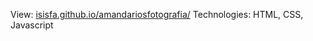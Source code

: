 View: <a href="https://isisfa.github.io/amandariosfotografia/" target="_blank">isisfa.github.io/amandariosfotografia/</a>
Technologies: HTML, CSS, Javascript
